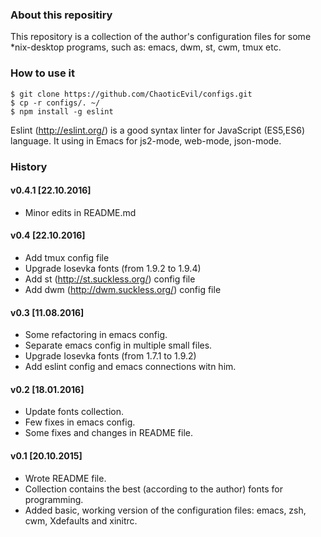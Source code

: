 ### About this repositiry
This repository is a collection of the author's configuration files for some *nix-desktop programs, such as: emacs, dwm, st, cwm, tmux etc.

### How to use it

	$ git clone https://github.com/ChaoticEvil/configs.git
	$ cp -r configs/. ~/
	$ npm install -g eslint
	
Eslint (http://eslint.org/) is a good syntax linter for JavaScript (ES5,ES6) language. It using in Emacs for js2-mode, web-mode, json-mode.

### History

#### v0.4.1 [22.10.2016]
* Minor edits in README.md

#### v0.4 [22.10.2016]
* Add tmux config file
* Upgrade Iosevka fonts (from 1.9.2 to 1.9.4)
* Add st (http://st.suckless.org/) config file
* Add dwm (http://dwm.suckless.org/) config file

#### v0.3 [11.08.2016]
* Some refactoring in emacs config.
* Separate emacs config in multiple small files.
* Upgrade Iosevka fonts (from 1.7.1 to 1.9.2)
* Add eslint config and emacs connections witn him.

#### v0.2 [18.01.2016]
* Update fonts collection.
* Few fixes in emacs config.
* Some fixes and changes in  README file.

#### v0.1 [20.10.2015]
* Wrote README file.
* Collection contains the best (according to the author) fonts for programming.
* Added basic, working version of the configuration files: emacs, zsh, cwm, Xdefaults and xinitrc.

<!-- EOF -->
